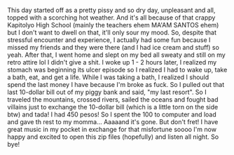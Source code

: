 This day started off as a pretty pissy and so dry day, unpleasant and all, topped with a scorching hot weather. And it's all because of that crappy Kapitolyo High School (mainly the teachers ehem MA'AM SANTOS ehem) but I don't want to dwell on that, it'll only sour my mood. So, despite that stressful encounter and experience, I actually had some fun because I missed my friends and they were there (and I had ice cream and stuff) so yeah. After that, I went home and slept on my bed all sweaty and still on my retro attire lol I didn't give a shit. I woke up 1 - 2 hours later, I realized my stomach was beginning its ulcer episode so I realized I had to wake up, take a bath, eat, and get a life. While I was taking a bath, I realized I should spend the last money I have because I'm broke as fuck. So I pulled out that last 10-dollar bill out of my piggy bank and said, "my last resort". So I traveled the mountains, crossed rivers, sailed the oceans and fought bad villains just to exchange the 10-dollar bill (which is a little torn on the side btw) and tada! I had 450 pesos! So I spent the 100 to computer and load and gave th rest to my momma... Aaaaand it's gone. But don't fret! I have great music in my pocket in exchange for that misfortune soooo I'm now happy and excited to open this zip files (hopefully) and listen all night. So bye! 